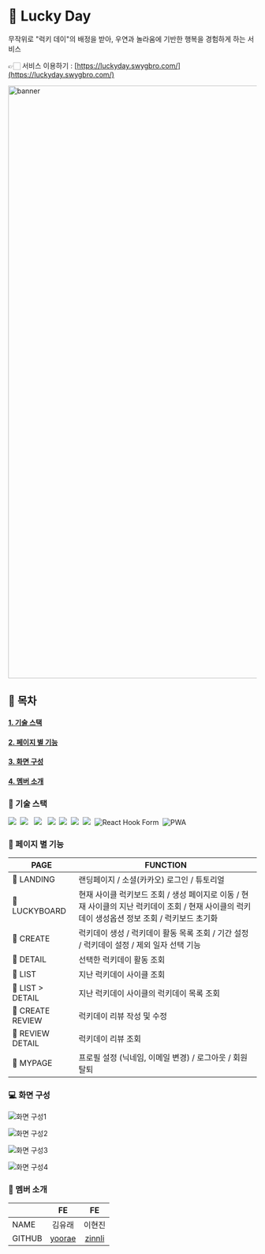 # 💛 Lucky Day

무작위로 "럭키 데이"의 배정을 받아, 우연과 놀라움에 기반한 행복을 경험하게 하는 서비스

👉🏻 서비스 이용하기 : [https://luckyday.swygbro.com/](https://luckyday.swygbro.com/)

<img width="1200" alt="banner" src="https://github.com/SWYG4-project/LuckyDay-FE/assets/114637091/50fe0ec0-e66b-4a68-b0a6-89e17e8fcf9d">

## 🔖 목차

#### [1. 기술 스택](#기술-스택)

#### [2. 페이지 별 기능](#페이지-별-기능)

#### [3. 화면 구성](#-화면-구성)

#### [4. 멤버 소개](#멤버-소개)

### 🔧 기술 스택

<img src="https://img.shields.io/badge/React-61DAFB?style=flat-square&logo=React&logoColor=white"/>&nbsp;
<img src="https://img.shields.io/badge/TypeScript-3178C6?style=flat-square&logo=TypeScript&logoColor=white"/> &nbsp;
<img src="https://img.shields.io/badge/Vite-646CFF?style=flat-square&logo=Vite&logoColor=white"/> &nbsp;
<img src="https://img.shields.io/badge/Yarn-2C8EBB?style=flat-square&logo=Yarn&logoColor=white"/>&nbsp;
<img src="https://img.shields.io/badge/Axios-5A29E4?style=flat-square&logo=Axios&logoColor=white"/>&nbsp;
<img src="https://img.shields.io/badge/React Query-FF4154?style=flat-square&logo=React Query&logoColor=white"/>&nbsp;
<img src="https://img.shields.io/badge/Emotion-609926?style=flat-square&logoColor=white"/>&nbsp;
<img src="https://img.shields.io/badge/React%20Hook%20Form-EC5990?style=flat-square&logo=React%20Hook%20Form&logoColor=white" alt="React Hook Form"/>&nbsp;
<img src="https://img.shields.io/badge/PWA-5A0FC8?style=flat-square&logo=PWA&logoColor=white" alt="PWA"/>&nbsp;

### 📖 페이지 별 기능

| PAGE             | FUNCTION                                                                                                                                        |
| ---------------- | ----------------------------------------------------------------------------------------------------------------------------------------------- |
| 📑 LANDING       | 랜딩페이지 / 소셜(카카오) 로그인 / 튜토리얼                                                                                                     |
| 📑 LUCKYBOARD    | 현재 사이클 럭키보드 조회 / 생성 페이지로 이동 / 현재 사이클의 지난 럭키데이 조회 / 현재 사이클의 럭키데이 생성옵션 정보 조회 / 럭키보드 초기화 |
| 📑 CREATE        | 럭키데이 생성 / 럭키데이 활동 목록 조회 / 기간 설정 / 럭키데이 설정 / 제외 일자 선택 기능                                                       |
| 📑 DETAIL        | 선택한 럭키데이 활동 조회                                                                                                                       |
| 📑 LIST          | 지난 럭키데이 사이클 조회                                                                                                                       |
| 📑 LIST > DETAIL | 지난 럭키데이 사이클의 럭키데이 목록 조회                                                                                                       |
| 📑 CREATE REVIEW | 럭키데이 리뷰 작성 및 수정                                                                                                                      |
| 📑 REVIEW DETAIL | 럭키데이 리뷰 조회                                                                                                                              |
| 📑 MYPAGE        | 프로필 설정 (닉네임, 이메일 변경) / 로그아웃 / 회원 탈퇴                                                                                        |

### 💻 화면 구성

![화면 구성1](https://github.com/user-attachments/assets/871062cf-27aa-4984-b5a2-5f1afe4e5395)

![화면 구성2](https://github.com/user-attachments/assets/aa6cbc7e-4ccb-42c2-821d-745a8b46d4c7)

![화면 구성3](https://github.com/user-attachments/assets/f2d1e742-874c-4af7-8690-c781a7bca9ce)

![화면 구성4](https://github.com/user-attachments/assets/4913bcff-b040-4da4-baa0-d0fa91ede896)

### 💛 멤버 소개

|        |                  FE                  |                 FE                  |
| ------ | :----------------------------------: | :---------------------------------: |
| NAME   |                김유래                |               이현진                |
| GITHUB | [yoorae](https://github.com/yooleng) | [zinnli](https://github.com/zinnli) |
